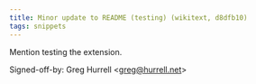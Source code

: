 ```yaml
---
title: Minor update to README (testing) (wikitext, d8dfb10)
tags: snippets
---
```


Mention testing the extension.

Signed-off-by: Greg Hurrell &lt;greg@hurrell.net&gt;
